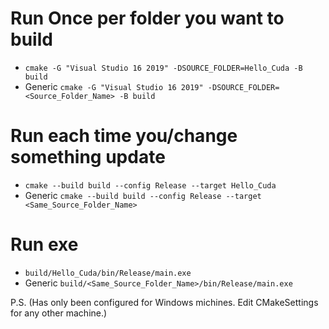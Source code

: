 # Run Once per folder you want to build
- `cmake -G "Visual Studio 16 2019" -DSOURCE_FOLDER=Hello_Cuda -B build`
- Generic `cmake -G "Visual Studio 16 2019" -DSOURCE_FOLDER=<Source_Folder_Name> -B build`
  
# Run each time you/change something update
- `cmake --build build --config Release --target Hello_Cuda`
- Generic `cmake --build build --config Release --target <Same_Source_Folder_Name>`

# Run exe
- `build/Hello_Cuda/bin/Release/main.exe`
- Generic `build/<Same_Source_Folder_Name>/bin/Release/main.exe`

P.S. (Has only been configured for Windows michines. Edit CMakeSettings for any other machine.)
